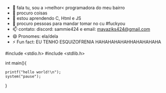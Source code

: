 - 👋 fala tu, sou a >melhor< programadora do meu bairro
- 👀 procuro coisas
- 🌱 estou aprendendo C, Html e JS
- 💞️ procuro pessoas para mandar tomar no cu #fuckyou
- 📫 contato: discord: sammie424 e email: mayaziks424@gmail.com
- 😄 Pronomes: ela/dela
- ⚡ Fun fact: EU TENHO ESQUIZOFRENIA HAHAHAHAHAHHAHAHAHAHA

#include  <stdio.h>
#include  <stdlib.h>  

int main(){

    printf("hello world!\n");
    system("pause");
}
